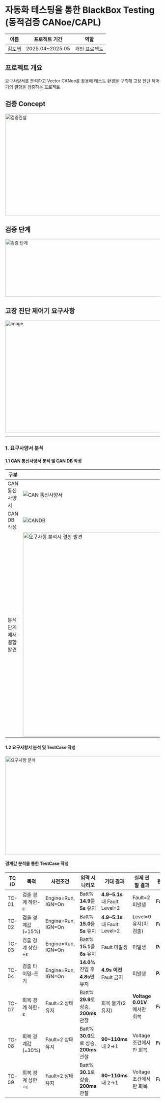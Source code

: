 자동화 테스팅을 통한 BlackBox Testing (동적검증 CANoe/CAPL)
=====================
|이름|프로젝트 기간|역할|
|---|------------|------|
|김도엽|2025.04~2025.05|개인 프로젝트|

## 프로젝트 개요
요구사양서를 분석하고 Vector CANoe를 활용해 테스트 환경을 구축해 고장 진단 제어기의 결함을 검증하는 프로젝트 



## 검증 Concept
<img width="1051" height="331" alt="검증컨셉" src="https://github.com/user-attachments/assets/57a25080-601e-4f84-8f49-2c3493699bb3" />

## 검증 단계
<img width="673" height="187" alt="검증 단계" src="https://github.com/user-attachments/assets/8f234d71-313f-4a29-9963-f273f7eee47e" />

## 고장 진단 제어기 요구사항
<img width="600" height="364" alt="image" src="https://github.com/user-attachments/assets/3271ac23-075c-4128-b721-de8dd199b1cc" />

------------------------

### 1. 요구사양서 분석
#### 1.1 CAN 통신사양서 분석 및 CAN DB 작성
| 구분 | 이미지 |
|------|--------|
| CAN 통신사양서 | ![CAN 통신사양서](https://github.com/user-attachments/assets/4aa13ded-cf38-4a3a-9ec8-c80574a586dc) |
| CAN DB 작성 | ![CANDB](https://github.com/user-attachments/assets/31dc7fbe-904b-47d3-ac74-74f4dc499e1c) |
| 분석 단계에서 결함 발견|<img width="1107" height="663" alt="요구사항 분석시 결함 발견" src="https://github.com/user-attachments/assets/9cabbbb0-e476-49dc-955d-a18126635236" /> |

#### 1.2 요구사항서 분석 및 TestCase 작성
<img width="816" height="319" alt="요구사항 분석" src="https://github.com/user-attachments/assets/705106ab-cb1b-4060-be55-3791a919523a" />

#### 경계값 분석을 통한 TestCase 작성
| TC ID | 목적           | 사전조건               | 입력 시나리오                           | 기대 결과                        | 실제 관찰 결과                | 판정       |
| ----- | ------------ | ------------------ | --------------------------------- | ---------------------------- | ----------------------- | -------- |
| TC-01   | 검출 경계 하한-ε   | Engine=Run, IGN=On | Batt% **14.9**를 **5s** 유지         | **4.9~5.1s** 내 Fault Level=2 | Fault=2 미발생             | **Fail** |
| TC-02   | 검출 경계값(=15%) | Engine=Run, IGN=On | Batt% **15.0**을 **5s** 유지         | **4.9~5.1s** 내 Fault Level=2 | Level=0 유지(미검출)         | **Fail** |
| TC-03   | 검출 경계 상한+ε   | Engine=Run, IGN=On | Batt% **15.1**을 **6s** 유지         | Fault 미발생                    | 미발생                     | **Pass** |
| TC-04   | 검출 타이밍–조기    | Engine=Run, IGN=On | **14.0%** 진입 후 **4.8s**만 유지       | **4.9s 이전** Fault 금지         | 미발생                     | **Pass** |
| TC-07   | 회복 경계 하한-ε   | Fault=2 상태 유지      | Batt% **29.9**로 상승, **200ms** 관찰  | 회복 불가(2 유지)                  | **Voltage 0.01V**에서만 회복 | **Fail** |
| TC-08   | 회복 경계값(=30%) | Fault=2 상태 유지      | Batt% **30.0**으로 상승, **200ms** 관찰 | **90~110ms** 내 2→1           | Voltage 조건에서만 회복        | **Fail** |
| TC-09   | 회복 경계 상한+ε   | Fault=2 상태 유지      | Batt% **30.1**로 상승, **200ms** 관찰  | **90~110ms** 내 2→1           | Voltage 조건에서만 회복        | **Fail** |








